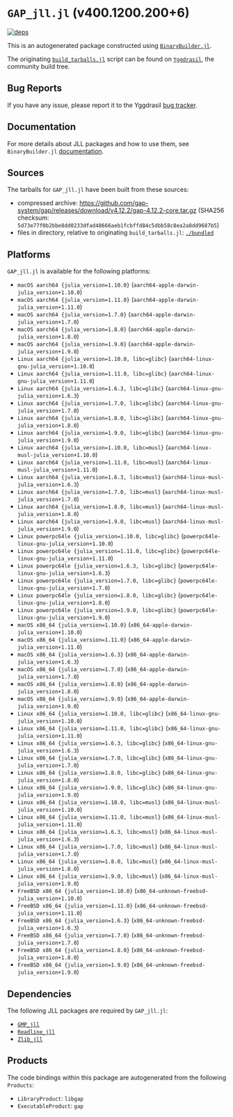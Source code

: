 # `GAP_jll.jl` (v400.1200.200+6)

[![deps](https://juliahub.com/docs/GAP_jll/deps.svg)](https://juliahub.com/ui/Packages/GAP_jll/ko3fS?page=2)

This is an autogenerated package constructed using [`BinaryBuilder.jl`](https://github.com/JuliaPackaging/BinaryBuilder.jl).

The originating [`build_tarballs.jl`](https://github.com/JuliaPackaging/Yggdrasil/blob/db3192ee31e39118fe5cf63bdc14b5cf590eebea/G/GAP/build_tarballs.jl) script can be found on [`Yggdrasil`](https://github.com/JuliaPackaging/Yggdrasil/), the community build tree.

## Bug Reports

If you have any issue, please report it to the Yggdrasil [bug tracker](https://github.com/JuliaPackaging/Yggdrasil/issues).

## Documentation

For more details about JLL packages and how to use them, see `BinaryBuilder.jl` [documentation](https://docs.binarybuilder.org/stable/jll/).

## Sources

The tarballs for `GAP_jll.jl` have been built from these sources:

* compressed archive: https://github.com/gap-system/gap/releases/download/v4.12.2/gap-4.12.2-core.tar.gz (SHA256 checksum: `5d73e77f0b2bbe8dd0233dfad48666aeb1fcbffd84c5dbb58c8ea2a8dd9687b5`)
* files in directory, relative to originating `build_tarballs.jl`: [`./bundled`](https://github.com/JuliaPackaging/Yggdrasil/tree/db3192ee31e39118fe5cf63bdc14b5cf590eebea/G/GAP/bundled)

## Platforms

`GAP_jll.jl` is available for the following platforms:

* `macOS aarch64 {julia_version=1.10.0}` (`aarch64-apple-darwin-julia_version+1.10.0`)
* `macOS aarch64 {julia_version=1.11.0}` (`aarch64-apple-darwin-julia_version+1.11.0`)
* `macOS aarch64 {julia_version=1.7.0}` (`aarch64-apple-darwin-julia_version+1.7.0`)
* `macOS aarch64 {julia_version=1.8.0}` (`aarch64-apple-darwin-julia_version+1.8.0`)
* `macOS aarch64 {julia_version=1.9.0}` (`aarch64-apple-darwin-julia_version+1.9.0`)
* `Linux aarch64 {julia_version=1.10.0, libc=glibc}` (`aarch64-linux-gnu-julia_version+1.10.0`)
* `Linux aarch64 {julia_version=1.11.0, libc=glibc}` (`aarch64-linux-gnu-julia_version+1.11.0`)
* `Linux aarch64 {julia_version=1.6.3, libc=glibc}` (`aarch64-linux-gnu-julia_version+1.6.3`)
* `Linux aarch64 {julia_version=1.7.0, libc=glibc}` (`aarch64-linux-gnu-julia_version+1.7.0`)
* `Linux aarch64 {julia_version=1.8.0, libc=glibc}` (`aarch64-linux-gnu-julia_version+1.8.0`)
* `Linux aarch64 {julia_version=1.9.0, libc=glibc}` (`aarch64-linux-gnu-julia_version+1.9.0`)
* `Linux aarch64 {julia_version=1.10.0, libc=musl}` (`aarch64-linux-musl-julia_version+1.10.0`)
* `Linux aarch64 {julia_version=1.11.0, libc=musl}` (`aarch64-linux-musl-julia_version+1.11.0`)
* `Linux aarch64 {julia_version=1.6.3, libc=musl}` (`aarch64-linux-musl-julia_version+1.6.3`)
* `Linux aarch64 {julia_version=1.7.0, libc=musl}` (`aarch64-linux-musl-julia_version+1.7.0`)
* `Linux aarch64 {julia_version=1.8.0, libc=musl}` (`aarch64-linux-musl-julia_version+1.8.0`)
* `Linux aarch64 {julia_version=1.9.0, libc=musl}` (`aarch64-linux-musl-julia_version+1.9.0`)
* `Linux powerpc64le {julia_version=1.10.0, libc=glibc}` (`powerpc64le-linux-gnu-julia_version+1.10.0`)
* `Linux powerpc64le {julia_version=1.11.0, libc=glibc}` (`powerpc64le-linux-gnu-julia_version+1.11.0`)
* `Linux powerpc64le {julia_version=1.6.3, libc=glibc}` (`powerpc64le-linux-gnu-julia_version+1.6.3`)
* `Linux powerpc64le {julia_version=1.7.0, libc=glibc}` (`powerpc64le-linux-gnu-julia_version+1.7.0`)
* `Linux powerpc64le {julia_version=1.8.0, libc=glibc}` (`powerpc64le-linux-gnu-julia_version+1.8.0`)
* `Linux powerpc64le {julia_version=1.9.0, libc=glibc}` (`powerpc64le-linux-gnu-julia_version+1.9.0`)
* `macOS x86_64 {julia_version=1.10.0}` (`x86_64-apple-darwin-julia_version+1.10.0`)
* `macOS x86_64 {julia_version=1.11.0}` (`x86_64-apple-darwin-julia_version+1.11.0`)
* `macOS x86_64 {julia_version=1.6.3}` (`x86_64-apple-darwin-julia_version+1.6.3`)
* `macOS x86_64 {julia_version=1.7.0}` (`x86_64-apple-darwin-julia_version+1.7.0`)
* `macOS x86_64 {julia_version=1.8.0}` (`x86_64-apple-darwin-julia_version+1.8.0`)
* `macOS x86_64 {julia_version=1.9.0}` (`x86_64-apple-darwin-julia_version+1.9.0`)
* `Linux x86_64 {julia_version=1.10.0, libc=glibc}` (`x86_64-linux-gnu-julia_version+1.10.0`)
* `Linux x86_64 {julia_version=1.11.0, libc=glibc}` (`x86_64-linux-gnu-julia_version+1.11.0`)
* `Linux x86_64 {julia_version=1.6.3, libc=glibc}` (`x86_64-linux-gnu-julia_version+1.6.3`)
* `Linux x86_64 {julia_version=1.7.0, libc=glibc}` (`x86_64-linux-gnu-julia_version+1.7.0`)
* `Linux x86_64 {julia_version=1.8.0, libc=glibc}` (`x86_64-linux-gnu-julia_version+1.8.0`)
* `Linux x86_64 {julia_version=1.9.0, libc=glibc}` (`x86_64-linux-gnu-julia_version+1.9.0`)
* `Linux x86_64 {julia_version=1.10.0, libc=musl}` (`x86_64-linux-musl-julia_version+1.10.0`)
* `Linux x86_64 {julia_version=1.11.0, libc=musl}` (`x86_64-linux-musl-julia_version+1.11.0`)
* `Linux x86_64 {julia_version=1.6.3, libc=musl}` (`x86_64-linux-musl-julia_version+1.6.3`)
* `Linux x86_64 {julia_version=1.7.0, libc=musl}` (`x86_64-linux-musl-julia_version+1.7.0`)
* `Linux x86_64 {julia_version=1.8.0, libc=musl}` (`x86_64-linux-musl-julia_version+1.8.0`)
* `Linux x86_64 {julia_version=1.9.0, libc=musl}` (`x86_64-linux-musl-julia_version+1.9.0`)
* `FreeBSD x86_64 {julia_version=1.10.0}` (`x86_64-unknown-freebsd-julia_version+1.10.0`)
* `FreeBSD x86_64 {julia_version=1.11.0}` (`x86_64-unknown-freebsd-julia_version+1.11.0`)
* `FreeBSD x86_64 {julia_version=1.6.3}` (`x86_64-unknown-freebsd-julia_version+1.6.3`)
* `FreeBSD x86_64 {julia_version=1.7.0}` (`x86_64-unknown-freebsd-julia_version+1.7.0`)
* `FreeBSD x86_64 {julia_version=1.8.0}` (`x86_64-unknown-freebsd-julia_version+1.8.0`)
* `FreeBSD x86_64 {julia_version=1.9.0}` (`x86_64-unknown-freebsd-julia_version+1.9.0`)

## Dependencies

The following JLL packages are required by `GAP_jll.jl`:

* [`GMP_jll`](https://github.com/JuliaBinaryWrappers/GMP_jll.jl)
* [`Readline_jll`](https://github.com/JuliaBinaryWrappers/Readline_jll.jl)
* [`Zlib_jll`](https://github.com/JuliaBinaryWrappers/Zlib_jll.jl)

## Products

The code bindings within this package are autogenerated from the following `Products`:

* `LibraryProduct`: `libgap`
* `ExecutableProduct`: `gap`
